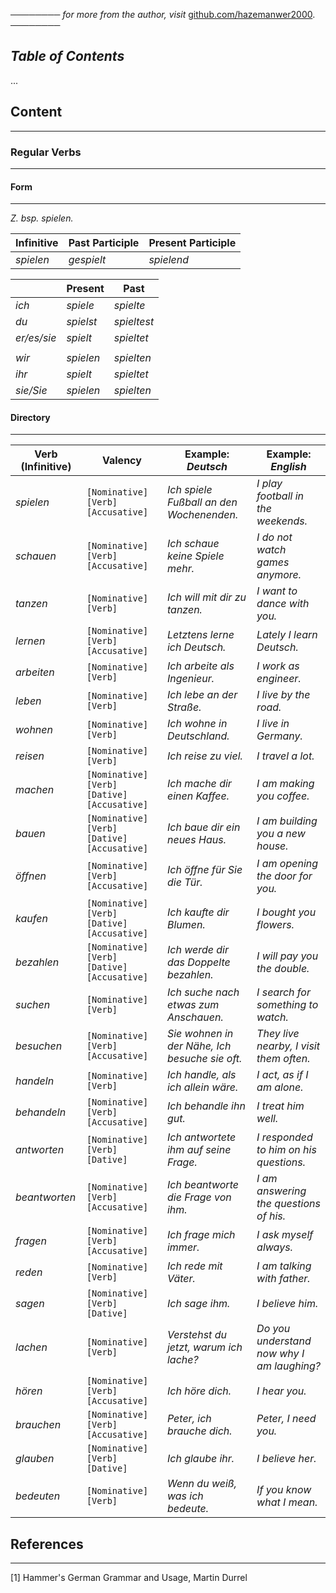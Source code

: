 ──────── *for more from the author, visit* [github.com/hazemanwer2000](https://github.com/hazemanwer2000). ────────
## *Table of Contents*
...
## Content
---
### Regular Verbs
---
#### Form
---
*Z. bsp. spielen.*

| Infinitive | Past Participle | Present Participle |
| ---------- | --------------- | ------------------ |
| *spielen*  | *gespielt*      | *spielend*         |

|             | Present   | Past        |
| ----------- | --------- | ----------- |
| *ich*       | *spiele*  | *spielte*   |
| *du*        | *spielst* | *spieltest* |
| *er/es/sie* | *spielt*  | *spieltet*  |
|             |           |             |
| *wir*       | *spielen* | *spielten*  |
| *ihr*       | *spielt*  | *spieltet*  |
| *sie/Sie*   | *spielen* | *spielten*  |
#### Directory
---

| Verb (Infinitive) | Valency                                     | Example: *Deutsch*                             | Example: *English*                         |
| ----------------- | ------------------------------------------- | ---------------------------------------------- | ------------------------------------------ |
| *spielen*         | `[Nominative] [Verb] [Accusative]`          | *Ich spiele Fußball an den Wochenenden.*       | *I play football in the weekends.*         |
| *schauen*         | `[Nominative] [Verb] [Accusative]`          | *Ich schaue keine Spiele mehr.*                | *I do not watch games anymore.*            |
| *tanzen*          | `[Nominative] [Verb]`                       | *Ich will mit dir zu tanzen.*                  | *I want to dance with you.*                |
| *lernen*          | `[Nominative] [Verb] [Accusative]`          | *Letztens lerne ich Deutsch.*                  | *Lately I learn Deutsch.*                  |
| *arbeiten*        | `[Nominative] [Verb]`                       | *Ich arbeite als Ingenieur.*                   | *I work as engineer.*                      |
| *leben*           | `[Nominative] [Verb]`                       | *Ich lebe an der Straße.*                      | *I live by the road.*                      |
| *wohnen*          | `[Nominative] [Verb]`                       | *Ich wohne in Deutschland.*                    | *I live in Germany.*                       |
| *reisen*          | `[Nominative] [Verb]`                       | *Ich reise zu viel.*                           | *I travel a lot.*                          |
| *machen*          | `[Nominative] [Verb] [Dative] [Accusative]` | *Ich mache dir einen Kaffee.*                  | *I am making you coffee.*                  |
| *bauen*           | `[Nominative] [Verb] [Dative] [Accusative]` | *Ich baue dir ein neues Haus.*                 | *I am building you a new house.*           |
| *öffnen*          | `[Nominative] [Verb] [Accusative]`          | *Ich öffne für Sie die Tür.*                   | *I am opening the door for you.*           |
| *kaufen*          | `[Nominative] [Verb] [Dative] [Accusative]` | *Ich kaufte dir Blumen.*                       | *I bought you flowers.*                    |
| *bezahlen*        | `[Nominative] [Verb] [Dative] [Accusative]` | *Ich werde dir das Doppelte bezahlen.*         | *I will pay you the double.*               |
| *suchen*          | `[Nominative] [Verb]`                       | *Ich suche nach etwas zum Anschauen.*          | *I search for something to watch.*         |
| *besuchen*        | `[Nominative] [Verb] [Accusative]`          | *Sie wohnen in der Nähe, Ich besuche sie oft.* | *They live nearby, I visit them often.*    |
| *handeln*         | `[Nominative] [Verb]`                       | *Ich handle, als ich allein wäre.*             | *I act, as if I am alone.*                 |
| *behandeln*       | `[Nominative] [Verb] [Accusative]`          | *Ich behandle ihn gut.*                        | *I treat him well.*                        |
| *antworten*       | `[Nominative] [Verb] [Dative]`              | *Ich antwortete ihm auf seine Frage.*          | *I responded to him on his questions.*     |
| *beantworten*     | `[Nominative] [Verb] [Accusative]`          | *Ich beantworte die Frage von ihm.*            | *I am answering the questions of his.*     |
| *fragen*          | `[Nominative] [Verb] [Accusative]`          | *Ich frage mich immer.*                        | *I ask myself always.*                     |
| *reden*           | `[Nominative] [Verb]`                       | *Ich rede mit Väter.*                          | *I am talking with father.*                |
| *sagen*           | `[Nominative] [Verb] [Dative]`              | *Ich sage ihm.*                                | *I believe him.*                           |
| *lachen*          | `[Nominative] [Verb]`                       | *Verstehst du jetzt, warum ich lache?*         | *Do you understand now why I am laughing?* |
| *hören*           | `[Nominative] [Verb] [Accusative]`          | *Ich höre dich.*                               | *I hear you.*                              |
| *brauchen*        | `[Nominative] [Verb] [Accusative]`          | *Peter, ich brauche dich.*                     | *Peter, I need you.*                       |
| *glauben*         | `[Nominative] [Verb] [Dative]`              | *Ich glaube ihr.*                              | *I believe her.*                           |
| *bedeuten*        | `[Nominative] [Verb]`                       | *Wenn du weiß, was ich bedeute.*               | *If you know what I mean.*                 |
## References
---
[1] Hammer's German Grammar and Usage, Martin Durrel